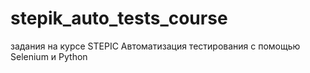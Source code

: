 # stepik_auto_tests_course
задания на курсе STEPIC Автоматизация тестирования с помощью Selenium и Python
